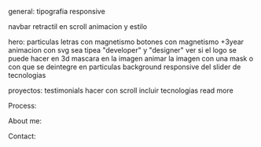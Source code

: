 
general:
  tipografia
  responsive

navbar 
  retractil en scroll
  animacion y estilo

hero: 
  particulas
  letras con magnetismo
  botones con magnetismo
  +3year animacion con svg
  sea tipea "developer" y "designer"
  ver si el logo se puede hacer en 3d
  mascara en la imagen
  animar la imagen con una mask o con que se deintegre en particulas
  background
  responsive del slider de tecnologias

proyectos:
  testimonials
  hacer con scroll
  incluir tecnologias
  read more

Process:

About me:

Contact:





